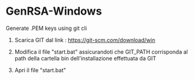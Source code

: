 # GenRSA-Windows
Generate .PEM keys using git cli

1) Scarica GIT dal link : https://git-scm.com/download/win 

2) Modifica il file "start.bat" assicurandoti che GIT_PATH corrisponda al path della cartella bin dell'installazione effettuata da GIT

3) Apri il file "start.bat" 